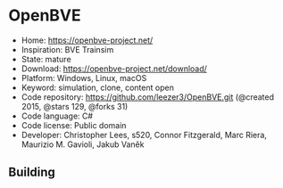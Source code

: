 # OpenBVE

- Home: https://openbve-project.net/
- Inspiration: BVE Trainsim
- State: mature
- Download: https://openbve-project.net/download/
- Platform: Windows, Linux, macOS
- Keyword: simulation, clone, content open
- Code repository: https://github.com/leezer3/OpenBVE.git (@created 2015, @stars 129, @forks 31)
- Code language: C#
- Code license: Public domain
- Developer: Christopher Lees, s520, Connor Fitzgerald, Marc Riera, Maurizio M. Gavioli, Jakub Vaněk

## Building
